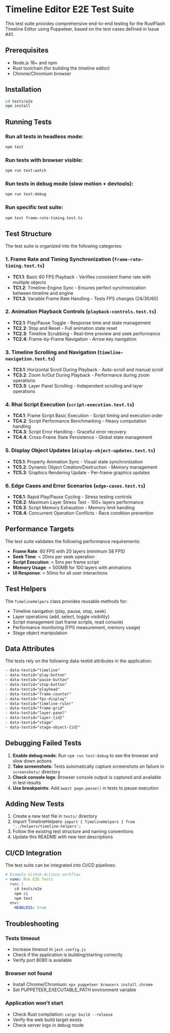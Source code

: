 # Timeline Editor E2E Test Suite

This test suite provides comprehensive end-to-end testing for the RustFlash Timeline Editor using Puppeteer, based on the test cases defined in Issue #41.

## Prerequisites

- Node.js 18+ and npm
- Rust toolchain (for building the timeline editor)
- Chrome/Chromium browser

## Installation

```bash
cd tests/e2e
npm install
```

## Running Tests

### Run all tests in headless mode:
```bash
npm test
```

### Run tests with browser visible:
```bash
npm run test:watch
```

### Run tests in debug mode (slow motion + devtools):
```bash
npm run test:debug
```

### Run specific test suite:
```bash
npm test frame-rate-timing.test.ts
```

## Test Structure

The test suite is organized into the following categories:

### 1. Frame Rate and Timing Synchronization (`frame-rate-timing.test.ts`)
- **TC1.1**: Basic 60 FPS Playback - Verifies consistent frame rate with multiple objects
- **TC1.2**: Timeline-Engine Sync - Ensures perfect synchronization between timeline and engine
- **TC1.3**: Variable Frame Rate Handling - Tests FPS changes (24/30/60)

### 2. Animation Playback Controls (`playback-controls.test.ts`)
- **TC2.1**: Play/Pause Toggle - Response time and state management
- **TC2.2**: Stop and Reset - Full animation state reset
- **TC2.3**: Timeline Scrubbing - Real-time preview and seek performance
- **TC2.4**: Frame-by-Frame Navigation - Arrow key navigation

### 3. Timeline Scrolling and Navigation (`timeline-navigation.test.ts`)
- **TC3.1**: Horizontal Scroll During Playback - Auto-scroll and manual scroll
- **TC3.2**: Zoom In/Out During Playback - Performance during zoom operations
- **TC3.3**: Layer Panel Scrolling - Independent scrolling and layer operations

### 4. Rhai Script Execution (`script-execution.test.ts`)
- **TC4.1**: Frame Script Basic Execution - Script timing and execution order
- **TC4.2**: Script Performance Benchmarking - Heavy computation handling
- **TC4.3**: Script Error Handling - Graceful error recovery
- **TC4.4**: Cross-Frame State Persistence - Global state management

### 5. Display Object Updates (`display-object-updates.test.ts`)
- **TC5.1**: Property Animation Sync - Visual state synchronization
- **TC5.2**: Dynamic Object Creation/Destruction - Memory management
- **TC5.3**: Graphics Rendering Update - Per-frame graphics updates

### 6. Edge Cases and Error Scenarios (`edge-cases.test.ts`)
- **TC6.1**: Rapid Play/Pause Cycling - Stress testing controls
- **TC6.2**: Maximum Layer Stress Test - 100+ layers performance
- **TC6.3**: Script Memory Exhaustion - Memory limit handling
- **TC6.4**: Concurrent Operation Conflicts - Race condition prevention

## Performance Targets

The test suite validates the following performance requirements:

- **Frame Rate**: 60 FPS with 20 layers (minimum 58 FPS)
- **Seek Time**: < 20ms per seek operation
- **Script Execution**: < 5ms per frame script
- **Memory Usage**: < 500MB for 100 layers with animations
- **UI Response**: < 50ms for all user interactions

## Test Helpers

The `TimelineHelpers` class provides reusable methods for:
- Timeline navigation (play, pause, stop, seek)
- Layer operations (add, select, toggle visibility)
- Script management (set frame scripts, read console)
- Performance monitoring (FPS measurement, memory usage)
- Stage object manipulation

## Data Attributes

The tests rely on the following data-testid attributes in the application:

```html
- data-testid="timeline"
- data-testid="play-button"
- data-testid="pause-button"
- data-testid="stop-button"
- data-testid="playhead"
- data-testid="frame-counter"
- data-testid="fps-display"
- data-testid="timeline-ruler"
- data-testid="frame-grid"
- data-testid="layer-panel"
- data-testid="layer-{id}"
- data-testid="stage"
- data-testid="stage-object-{id}"
```

## Debugging Failed Tests

1. **Enable debug mode**: Run `npm run test:debug` to see the browser and slow down actions
2. **Take screenshots**: Tests automatically capture screenshots on failure in `screenshots/` directory
3. **Check console logs**: Browser console output is captured and available in test results
4. **Use breakpoints**: Add `await page.pause()` in tests to pause execution

## Adding New Tests

1. Create a new test file in `tests/` directory
2. Import TimelineHelpers: `import { TimelineHelpers } from '../helpers/timeline-helpers';`
3. Follow the existing test structure and naming conventions
4. Update this README with new test descriptions

## CI/CD Integration

The test suite can be integrated into CI/CD pipelines:

```yaml
# Example GitHub Actions workflow
- name: Run E2E Tests
  run: |
    cd tests/e2e
    npm ci
    npm test
  env:
    HEADLESS: true
```

## Troubleshooting

### Tests timeout
- Increase timeout in `jest.config.js`
- Check if the application is building/starting correctly
- Verify port 8080 is available

### Browser not found
- Install Chrome/Chromium: `npx puppeteer browsers install chrome`
- Set PUPPETEER_EXECUTABLE_PATH environment variable

### Application won't start
- Check Rust compilation: `cargo build --release`
- Verify the web build target exists
- Check server logs in debug mode